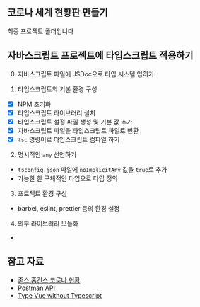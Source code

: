 ## 코로나 세계 현황판 만들기

최종 프로젝트 폴더입니다


## 자바스크립트 프로젝트에 타입스크립트 적용하기

0. 자바스크립트 파일에 JSDoc으로 타입 시스템 입히기

1. 타입스크립트의 기본 환경 구성
- [x] NPM 초기화
- [x] 타입스크립트 라이브러리 설치
- [x] 타입스크립트 설정 파일 생성 및 기본 값 추가
- [x] 자바스크립트 파일을 타입스크립트 파일로 변환
- [x] `tsc` 명령어로 타입스크립트 컴파일 하기

2. 명시적인 `any` 선언하기
- `tsconfig.json` 파일에 `noImplicitAny` 값을 `true`로 추가
- 가능한 한 구체적인 타입으로 타입 정의

3. 프로젝트 환경 구성
- barbel, eslint, prettier 등의 환경 설정

4. 외부 라이브러리 모듈화 
- 

## 참고 자료

- [존스 홉킨스 코로나 현황](https://www.arcgis.com/apps/opsdashboard/index.html#/bda7594740fd40299423467b48e9ecf6)
- [Postman API](https://documenter.getpostman.com/view/10808728/SzS8rjbc?version=latest#27454960-ea1c-4b91-a0b6-0468bb4e6712)
- [Type Vue without Typescript](https://blog.usejournal.com/type-vue-without-typescript-b2b49210f0b)